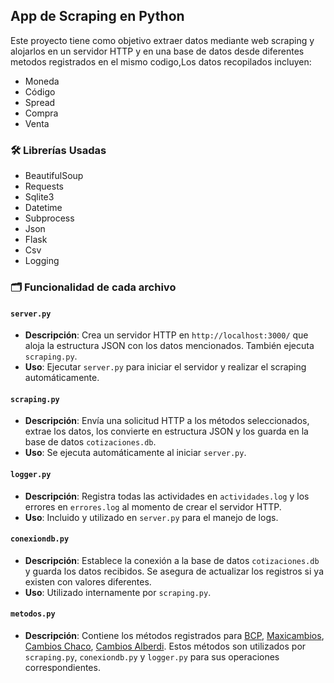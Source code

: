 ## App de Scraping en Python

Este proyecto tiene como objetivo extraer datos mediante web scraping y alojarlos en un servidor HTTP y en una base de datos desde diferentes metodos registrados en el mismo codigo,Los datos recopilados incluyen:

-  Moneda
-  Código
-  Spread
-  Compra
-  Venta

### 🛠️ Librerías Usadas

- BeautifulSoup
- Requests
- Sqlite3
- Datetime
- Subprocess
- Json
- Flask
- Csv
- Logging

### 🗂️ Funcionalidad de cada archivo

#### `server.py`

- **Descripción**: Crea un servidor HTTP en `http://localhost:3000/` que aloja la estructura JSON con los datos mencionados. También ejecuta `scraping.py`.
- **Uso**: Ejecutar `server.py` para iniciar el servidor y realizar el scraping automáticamente.

#### `scraping.py`

- **Descripción**: Envía una solicitud HTTP a los métodos seleccionados, extrae los datos, los convierte en estructura JSON y los guarda en la base de datos `cotizaciones.db`.
- **Uso**: Se ejecuta automáticamente al iniciar `server.py`.

#### `logger.py`

- **Descripción**: Registra todas las actividades en `actividades.log` y los errores en `errores.log` al momento de crear el servidor HTTP.
- **Uso**: Incluido y utilizado en `server.py` para el manejo de logs.

#### `conexiondb.py`

- **Descripción**: Establece la conexión a la base de datos `cotizaciones.db` y guarda los datos recibidos. Se asegura de actualizar los registros si ya existen con valores diferentes.
- **Uso**: Utilizado internamente por `scraping.py`.

#### `metodos.py`

- **Descripción**: Contiene los métodos registrados para [BCP](https://www.bcp.gov.py/webapps/web/cotizacion/monedas), [Maxicambios](https://www.maxicambios.com.py), [Cambios Chaco](https://www.cambioschaco.com.py), [Cambios Alberdi](https://www.cambiosalberdi.com/langes/). Estos métodos son utilizados por `scraping.py`, `conexiondb.py` y `logger.py` para sus operaciones correspondientes.

